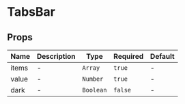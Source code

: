 # TabsBar

## Props

<!-- @vuese:TabsBar:props:start -->

| Name  | Description | Type      | Required | Default |
| ----- | ----------- | --------- | -------- | ------- |
| items | -           | `Array`   | `true`   | -       |
| value | -           | `Number`  | `true`   | -       |
| dark  | -           | `Boolean` | `false`  | -       |

<!-- @vuese:TabsBar:props:end -->
